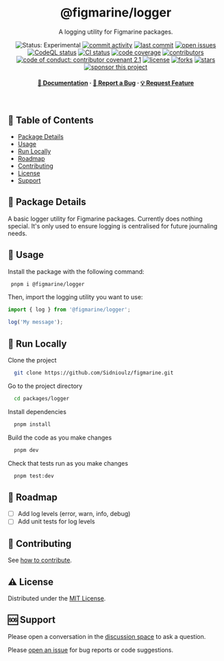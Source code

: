 
<div align="center">
  <h1>@figmarine/logger</h1>
  
  <p>
    A logging utility for Figmarine packages.
  </p>
  
  
  <p>
    <img src="https://img.shields.io/badge/status-experimental-thistle" alt="Status: Experimental" />
    <a href="https://github.com/Sidnioulz/figmarine/commits"><img src="https://img.shields.io/github/commit-activity/m/Sidnioulz/figmarine" alt="commit activity" /></a>
    <a href="https://github.com/Sidnioulz/figmarine/commits"><img src="https://img.shields.io/github/last-commit/Sidnioulz/figmarine" alt="last commit" /></a>
    <a href="https://github.com/Sidnioulz/figmarine/issues?q=is%3Aopen+is%3Aissue+label%3Apkg-logger"><img src="https://img.shields.io/github/issues-search?query=repo%3ASidnioulz%2Ffigmarine%20is%3Aopen%20is%3Aissue%20label%3Apkg-logger&label=issues" alt="open issues" /></a>
    <a href="https://github.com/Sidnioulz/figmarine/actions/workflows/github-code-scanning/codeql"><img src="https://github.com/Sidnioulz/figmarine/actions/workflows/github-code-scanning/codeql/badge.svg?branch=main" alt="CodeQL status" /></a>
    <a href="https://github.com/Sidnioulz/figmarine/actions/workflows/continuous-integration.yml"><img src="https://github.com/Sidnioulz/figmarine/actions/workflows/continuous-integration.yml/badge.svg?branch=main" alt="CI status" /></a>
    <a href="https://codecov.io/gh/Sidnioulz/figmarine"><img src="https://codecov.io/gh/Sidnioulz/figmarine/graph/badge.svg?token=4SX3N57XH3" alt="code coverage" /></a>
    <a href="https://github.com/Sidnioulz/figmarine/graphs/contributors"><img src="https://img.shields.io/github/contributors/Sidnioulz/figmarine" alt="contributors" /></a>
    <a href="https://github.com/Sidnioulz/figmarine/blob/main/CODE_OF_CONDUCT.md"><img src="https://img.shields.io/badge/Contributor%20Covenant-2.1-4baaaa.svg" alt="code of conduct: contributor covenant 2.1" /></a>
    <a href="https://github.com/Sidnioulz/figmarine/blob/main/LICENSE"><img src="https://img.shields.io/github/license/Sidnioulz/figmarine.svg" alt="license" /></a>
    <a href="https://github.com/Sidnioulz/figmarine/network/members"><img src="https://img.shields.io/github/forks/Sidnioulz/figmarine" alt="forks" /></a>
    <a href="https://github.com/Sidnioulz/figmarine/stargazers"><img src="https://img.shields.io/github/stars/Sidnioulz/figmarine" alt="stars" /></a>
    <a href="https://github.com/sponsors/Sidnioulz"><img src="https://img.shields.io/badge/sponsor-30363D?logo=GitHub-Sponsors&logoColor=#EA4AAA" alt="sponsor this project" /></a>
  </p>
   
  <h4>
    <a href="https://github.com/Sidnioulz/figmarine/packages/logger">📗 Documentation</a>
  <span> · </span>
    <a href="https://github.com/Sidnioulz/figmarine/issues/new?labels=bug,pkg-logger">🐛 Report a Bug</a>
  <span> · </span>
    <a href="https://github.com/Sidnioulz/figmarine/issues/new?labels=enhancement,pkg-logger">💡 Request Feature</a>
  </h4>
</div>

<br />

## :notebook_with_decorative_cover: Table of Contents

<!-- no toc -->
  - [Package Details](#star2-package-details)
  - [Usage](#eyes-usage)
  - [Run Locally](#running-run-locally)
  - [Roadmap](#dart-roadmap)
  - [Contributing](#wave-contributing)
  - [License](#warning-license)
  - [Support](#sos-support)


## :star2: Package Details

A basic logger utility for Figmarine packages. Currently does nothing special. It's only used to ensure logging is centralised for future journaling needs.

<!-- Usage -->
## :eyes: Usage

Install the package with the following command:

```bash
 pnpm i @figmarine/logger
```

Then, import the logging utility you want to use:

```javascript
import { log } from '@figmarine/logger';

log('My message');
```

## :running: Run Locally

Clone the project

```bash
  git clone https://github.com/Sidnioulz/figmarine.git
```

Go to the project directory

```bash
  cd packages/logger
```

Install dependencies

```bash
  pnpm install
```

Build the code as you make changes

```bash
  pnpm dev
```

Check that tests run as you make changes

```bash
  pnpm test:dev
```

## :dart: Roadmap

- [ ] Add log levels (error, warn, info, debug)
- [ ] Add unit tests for log levels

## :wave: Contributing

See [how to contribute](https://github.com/Sidnioulz/figmarine/tree/main?tab=readme-ov-file#package-contributing).

## :warning: License

Distributed under the [MIT License](https://github.com/Sidnioulz/figmarine/tree/main?tab=MIT-1-ov-file).

## :sos: Support

Please open a conversation in the [discussion space](https://github.com/Sidnioulz/figmarine/discussions) to ask a question.

Please [open an issue](https://github.com/Sidnioulz/figmarine/issues/new?labels=pkg-logger) for bug reports or code suggestions.

